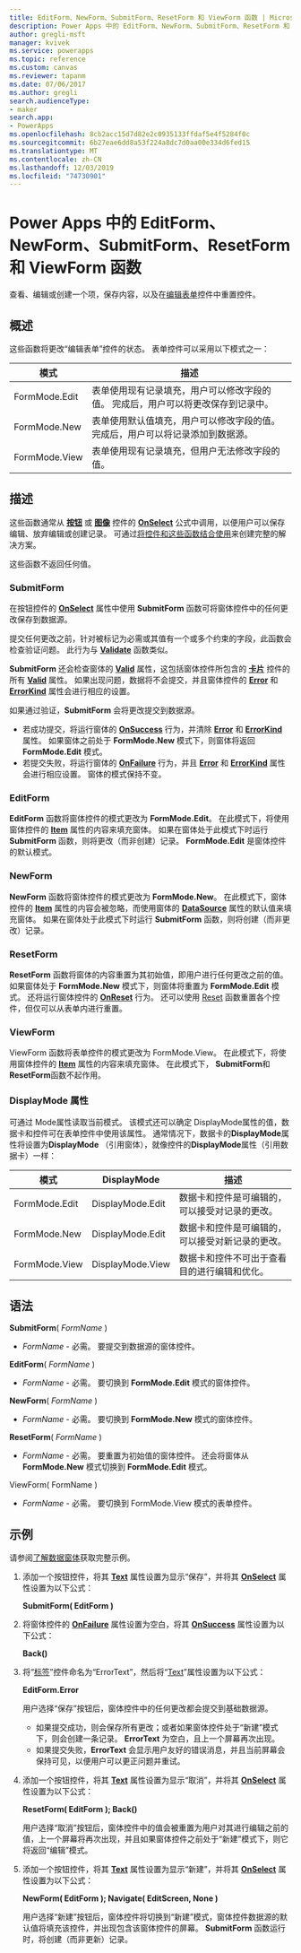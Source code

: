 ```yaml
---
title: EditForm、NewForm、SubmitForm、ResetForm 和 ViewForm 函数 | Microsoft 文档
description: Power Apps 中的 EditForm、NewForm、SubmitForm、ResetForm 和 ViewForm 函数的参考信息（包括语法和示例）
author: gregli-msft
manager: kvivek
ms.service: powerapps
ms.topic: reference
ms.custom: canvas
ms.reviewer: tapanm
ms.date: 07/06/2017
ms.author: gregli
search.audienceType:
- maker
search.app:
- PowerApps
ms.openlocfilehash: 8cb2acc15d7d82e2c0935133ffdaf5e4f5284f0c
ms.sourcegitcommit: 6b27eae6dd8a53f224a8dc7d0aa00e334d6fed15
ms.translationtype: MT
ms.contentlocale: zh-CN
ms.lasthandoff: 12/03/2019
ms.locfileid: "74730901"
---
```

# <a name="editform-newform-submitform-resetform-and-viewform-functions-in-power-apps"></a>Power Apps 中的 EditForm、NewForm、SubmitForm、ResetForm 和 ViewForm 函数
查看、编辑或创建一个项，保存内容，以及在[编辑表单](../controls/control-form-detail.md)控件中重置控件。

## <a name="overview"></a>概述
这些函数将更改“编辑表单”控件的状态。  表单控件可以采用以下模式之一：

| 模式 | 描述 |
| --- | --- |
| FormMode.Edit |表单使用现有记录填充，用户可以修改字段的值。  完成后，用户可以将更改保存到记录中。 |
| FormMode.New |表单使用默认值填充，用户可以修改字段的值。  完成后，用户可以将记录添加到数据源。 |
| FormMode.View |表单使用现有记录填充，但用户无法修改字段的值。 |

## <a name="description"></a>描述
这些函数通常从 **[按钮](../controls/control-button.md)** 或 **[图像](../controls/control-image.md)** 控件的 **[OnSelect](../controls/properties-core.md)** 公式中调用，以便用户可以保存编辑、放弃编辑或创建记录。 可通过[将控件和这些函数结合使用](../working-with-forms.md)来创建完整的解决方案。

这些函数不返回任何值。

### <a name="submitform"></a>SubmitForm
在按钮控件的 **[OnSelect](../controls/properties-core.md)** 属性中使用 **SubmitForm** 函数可将窗体控件中的任何更改保存到数据源。

提交任何更改之前，针对被标记为必需或其值有一个或多个约束的字段，此函数会检查验证问题。 此行为与 **[Validate](function-validate.md)** 函数类似。

**SubmitForm** 还会检查窗体的 **[Valid](../controls/control-form-detail.md)** 属性，这包括窗体控件所包含的 **[卡片](../controls/control-card.md)** 控件的所有 **[Valid](../controls/control-card.md)** 属性。 如果出现问题，数据将不会提交，并且窗体控件的 **[Error](../controls/control-form-detail.md)** 和 **[ErrorKind](../controls/control-form-detail.md)** 属性会进行相应的设置。

如果通过验证，**SubmitForm** 会将更改提交到数据源。

* 若成功提交，将运行窗体的 **[OnSuccess](../controls/control-form-detail.md)** 行为，并清除 **[Error](../controls/control-form-detail.md)** 和 **[ErrorKind](../controls/control-form-detail.md)** 属性。  如果窗体之前处于 **FormMode.New** 模式下，则窗体将返回 **FormMode.Edit** 模式。
* 若提交失败，将运行窗体的 **[OnFailure](../controls/control-form-detail.md)** 行为，并且 **[Error](../controls/control-form-detail.md)** 和 **[ErrorKind](../controls/control-form-detail.md)** 属性会进行相应设置。  窗体的模式保持不变。  

### <a name="editform"></a>EditForm
**EditForm** 函数将窗体控件的模式更改为 **FormMode.Edit**。 在此模式下，将使用窗体控件的 **[Item](../controls/control-form-detail.md)** 属性的内容来填充窗体。  如果在窗体处于此模式下时运行 **SubmitForm** 函数，则将更改（而非创建）记录。  **FormMode.Edit** 是窗体控件的默认模式。

### <a name="newform"></a>NewForm
**NewForm** 函数将窗体控件的模式更改为 **FormMode.New**。 在此模式下，窗体控件的 **[Item](../controls/control-form-detail.md)** 属性的内容会被忽略，而使用窗体的 **[DataSource](../controls/control-form-detail.md)** 属性的默认值来填充窗体。 如果在窗体处于此模式下时运行 **SubmitForm** 函数，则将创建（而非更改）记录。

### <a name="resetform"></a>ResetForm
**ResetForm** 函数将窗体的内容重置为其初始值，即用户进行任何更改之前的值。 如果窗体处于 **FormMode.New** 模式下，则窗体将重置为 **FormMode.Edit** 模式。 还将运行窗体控件的 **[OnReset](../controls/control-form-detail.md)** 行为。  还可以使用 [Reset](function-reset.md) 函数重置各个控件，但仅可以从表单内进行重置。

### <a name="viewform"></a>ViewForm
ViewForm 函数将表单控件的模式更改为 FormMode.View。 在此模式下，将使用窗体控件的 **[Item](../controls/control-form-detail.md)** 属性的内容来填充窗体。  在此模式下， **SubmitForm**和**ResetForm**函数不起作用。

### <a name="displaymode-property"></a>DisplayMode 属性
可通过 Mode属性读取当前模式。  该模式还可以确定 DisplayMode属性的值，数据卡和控件可在表单控件中使用该属性。  通常情况下，数据卡的**DisplayMode**属性将设置为**DisplayMode** （引用窗体），就像控件的**DisplayMode**属性（引用数据卡）一样： 

| 模式 | DisplayMode | 描述 |
| --- | --- | --- |
| FormMode.Edit |DisplayMode.Edit |数据卡和控件是可编辑的，可以接受对记录的更改。 |
| FormMode.New |DisplayMode.Edit |数据卡和控件是可编辑的，可以接受对新记录的更改。 |
| FormMode.View |DisplayMode.View |数据卡和控件不可出于查看目的进行编辑和优化。 |

## <a name="syntax"></a>语法
**SubmitForm**( *FormName* )

* *FormName* - 必需。 要提交到数据源的窗体控件。

**EditForm**( *FormName* )

* *FormName* - 必需。  要切换到 **FormMode.Edit** 模式的窗体控件。

**NewForm**( *FormName* )

* *FormName* - 必需。 要切换到 **FormMode.New** 模式的窗体控件。

**ResetForm**( *FormName* )

* *FormName* - 必需。 要重置为初始值的窗体控件。 还会将窗体从 **FormMode.New** 模式切换到 **FormMode.Edit** 模式。

ViewForm( FormName )

* *FormName* - 必需。  要切换到 FormMode.View 模式的表单控件。

## <a name="examples"></a>示例
请参阅[了解数据窗体](../working-with-forms.md)获取完整示例。

1. 添加一个按钮控件，将其 **[Text](../controls/properties-core.md)** 属性设置为显示“保存”，并将其 **[OnSelect](../controls/properties-core.md)** 属性设置为以下公式：
   
    **SubmitForm( EditForm )**
2. 将窗体控件的 **[OnFailure](../controls/control-form-detail.md)** 属性设置为空白，将其 **[OnSuccess](../controls/control-form-detail.md)** 属性设置为以下公式：
   
    **Back()**
3. 将“[标签](../controls/control-text-box.md)”控件命名为“ErrorText”，然后将“[Text](../controls/properties-core.md)”属性设置为以下公式：
   
    **EditForm.Error**
   
    用户选择“保存”按钮后，窗体控件中的任何更改都会提交到基础数据源。
   
   * 如果提交成功，则会保存所有更改；或者如果窗体控件处于“新建”模式下，则会创建一条记录。 **ErrorText** 为空白，且上一个屏幕再次出现。
   * 如果提交失败，**ErrorText** 会显示用户友好的错误消息，并且当前屏幕会保持可见，以便用户可以更正问题并重试。
4. 添加一个按钮控件，将其 **[Text](../controls/properties-core.md)** 属性设置为显示“取消”，并将其 **[OnSelect](../controls/properties-core.md)** 属性设置为以下公式：
   
    **ResetForm( EditForm ); Back()**
   
    用户选择“取消”按钮后，窗体控件中的值会被重置为用户对其进行编辑之前的值，上一个屏幕将再次出现，并且如果窗体控件之前处于“新建”模式下，则它将返回“编辑”模式。
5. 添加一个按钮控件，将其 **[Text](../controls/properties-core.md)** 属性设置为显示“新建”，并将其 **[OnSelect](../controls/properties-core.md)** 属性设置为以下公式：
   
    **NewForm( EditForm ); Navigate( EditScreen, None )**
   
    用户选择“新建”按钮后，窗体控件将切换到“新建”模式，窗体控件数据源的默认值将填充该控件，并出现包含该窗体控件的屏幕。 **SubmitForm** 函数运行时，将创建（而非更新）记录。


